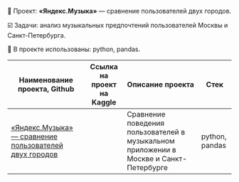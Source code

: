 📄 Проект: **«Яндекс.Музыка»** — сравнение пользователей двух городов. 

☑️ Задачи: анализ музыкальных предпочтений пользователей Москвы и Санкт-Петербурга.

🔧 В проекте использованы:  python, pandas.


| Наименование проекта, Github        | Ссылка на проект на Kaggle                                                                       | Описание проекта                                                                                                                                    | Стек                                                         |
| ----------------------------------- |--------------------------------------------------------------------------------------------------| ----------------------------------------------------------------------------------------------------------------------------------------------------| ------------------------------------------------------------ |
| [«Яндекс.Музыка» — сравнение пользователей двух городов]() |                                                                           | Сравнение поведения пользователей в музыкальном приложении в Москве и Санкт-Петербурге                                                              | python, pandas     |
